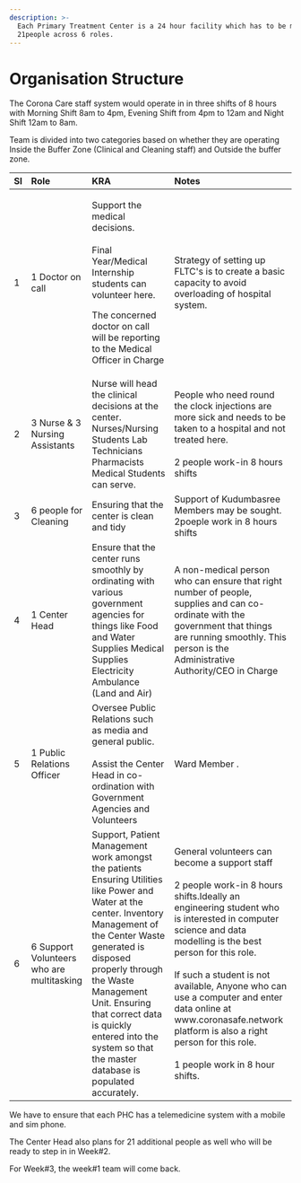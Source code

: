 ```yaml
---
description: >-
  Each Primary Treatment Center is a 24 hour facility which has to be manned by
  21people across 6 roles.
---
```


# Organisation Structure

The Corona Care staff system would operate in in three shifts of 8 hours with Morning Shift 8am to 4pm, Evening Shift from 4pm to 12am and  Night Shift 12am to 8am.  
  
Team is divided into two categories based on whether they are operating Inside the Buffer Zone \(Clinical and Cleaning staff\) and Outside the buffer zone.  


<table>
  <thead>
    <tr>
      <th style="text-align:left">Sl</th>
      <th style="text-align:left">Role</th>
      <th style="text-align:left">KRA</th>
      <th style="text-align:left">Notes</th>
    </tr>
  </thead>
  <tbody>
    <tr>
      <td style="text-align:left">1</td>
      <td style="text-align:left">1 Doctor on call</td>
      <td style="text-align:left">
        <p>Support the medical decisions.
          <br />
          <br />Final Year/Medical Internship students can volunteer here.</p>
        <p></p>
        <p>The concerned doctor on call will be reporting to the Medical Officer
          in Charge</p>
      </td>
      <td style="text-align:left">Strategy of setting up FLTC&apos;s is to create a basic capacity to avoid
        overloading of hospital system.</td>
    </tr>
    <tr>
      <td style="text-align:left">2</td>
      <td style="text-align:left">3 Nurse &amp; 3 Nursing Assistants</td>
      <td style="text-align:left">Nurse will head the clinical decisions at the center. Nurses/Nursing Students
        Lab Technicians Pharmacists Medical Students can serve.</td>
      <td style="text-align:left">People who need round the clock injections are more sick and needs to
        be taken to a hospital and not treated here.
        <br />
        <br />2 people work-in 8 hours shifts</td>
    </tr>
    <tr>
      <td style="text-align:left">3</td>
      <td style="text-align:left">6 people for Cleaning</td>
      <td style="text-align:left">Ensuring that the center is clean and tidy</td>
      <td style="text-align:left">Support of Kudumbasree Members may be sought. 2poeple work in 8 hours
        shifts</td>
    </tr>
    <tr>
      <td style="text-align:left">4</td>
      <td style="text-align:left">1 Center Head</td>
      <td style="text-align:left">Ensure that the center runs smoothly by ordinating with various government
        agencies for things like Food and Water Supplies Medical Supplies Electricity
        <br
        />Ambulance (Land and Air)</td>
      <td style="text-align:left">A non-medical person who can ensure that right number of people, supplies
        and can co-ordinate with the government that things are running smoothly.
        This person is the Administrative Authority/CEO in Charge</td>
    </tr>
    <tr>
      <td style="text-align:left">5</td>
      <td style="text-align:left">1 Public Relations Officer</td>
      <td style="text-align:left">Oversee Public Relations such as media and general public.
        <br />
        <br />Assist the Center Head in co-ordination with Government Agencies and Volunteers</td>
      <td
      style="text-align:left">Ward Member .</td>
    </tr>
    <tr>
      <td style="text-align:left">6</td>
      <td style="text-align:left">6 Support Volunteers who are multitasking</td>
      <td style="text-align:left">Support, Patient Management work amongst the patients Ensuring Utilities
        like Power and Water at the center. Inventory Management of the Center
        Waste generated is disposed properly through the Waste Management Unit.
        Ensuring that correct data is quickly entered into the system so that the
        master database is populated accurately.</td>
      <td style="text-align:left">General volunteers can become a support staff
        <br />
        <br />2 people work-in 8 hours shifts.Ideally an engineering student who is
        interested in computer science and data modelling is the best person for
        this role.
        <br />
        <br />If such a student is not available, Anyone who can use a computer and
        enter data online at www.coronasafe.network platform is also a right person
        for this role.
        <br />
        <br />1 people work in 8 hour shifts.</td>
    </tr>
  </tbody>
</table>

We have to ensure that each PHC has a telemedicine system with a mobile and sim phone.  
  
The Center Head also plans for 21 additional people as well who will be ready to step in in Week\#2.  
  
For Week\#3, the week\#1 team will come back.



